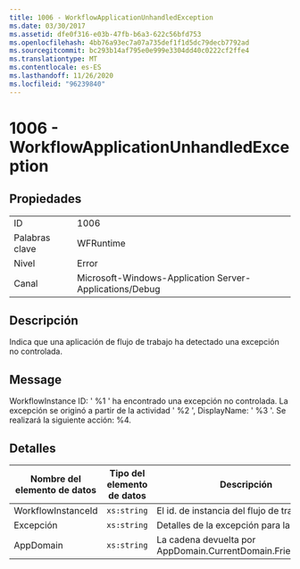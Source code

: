 ```yaml
---
title: 1006 - WorkflowApplicationUnhandledException
ms.date: 03/30/2017
ms.assetid: dfe0f316-e03b-47fb-b6a3-622c56bfd753
ms.openlocfilehash: 4bb76a93ec7a07a735def1f1d5dc79decb7792ad
ms.sourcegitcommit: bc293b14af795e0e999e3304dd40c0222cf2ffe4
ms.translationtype: MT
ms.contentlocale: es-ES
ms.lasthandoff: 11/26/2020
ms.locfileid: "96239840"
---
```

# <a name="1006---workflowapplicationunhandledexception"></a>1006 - WorkflowApplicationUnhandledException

## <a name="properties"></a>Propiedades  
  
|||  
|-|-|  
|ID|1006|  
|Palabras clave|WFRuntime|  
|Nivel|Error|  
|Canal|Microsoft-Windows-Application Server-Applications/Debug|  
  
## <a name="description"></a>Descripción  

 Indica que una aplicación de flujo de trabajo ha detectado una excepción no controlada.  
  
## <a name="message"></a>Message  

 WorkflowInstance ID: ' %1 ' ha encontrado una excepción no controlada.  La excepción se originó a partir de la actividad ' %2 ', DisplayName: ' %3 '.  Se realizará la siguiente acción: %4.  
  
## <a name="details"></a>Detalles  
  
|Nombre del elemento de datos|Tipo del elemento de datos|Descripción|  
|--------------------|--------------------|-----------------|  
|WorkflowInstanceId|`xs:string`|El id. de instancia del flujo de trabajo.|  
|Excepción|`xs:string`|Detalles de la excepción para la excepción|  
|AppDomain|`xs:string`|La cadena devuelta por AppDomain.CurrentDomain.FriendlyName.|
